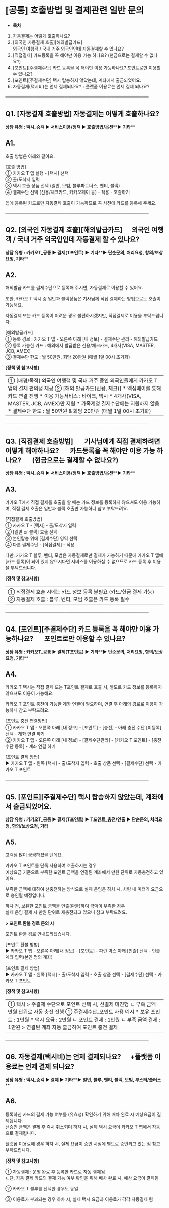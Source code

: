 # [공통] 호출방법 및 결제관련 일반 문의

* **목차**

1. 자동결제는 어떻게 호출하나요?
2. [외국인 자동결제 호출][해외발급카드]  
   외국인 여행객 / 국내 거주 외국인인데 자동결제할 수 있나요?
3. [직접결제] 카드등록을 꼭 해야만 이용 가능 하나요? (현금으로는 결제할 수 없나요?)
4. [포인트][주결제수단] 카드 등록을 꼭 해야만 이용 가능하나요? 포인트로만 이용할 수 있나요?
5. [포인트][주결제수단] 택시 탑승하지 않았는데, 계좌에서 출금되었어요.
6. 자동결제(택시비)는 언제 결제되나요? +플랫폼 이용료는 언제 결제 되나요?

──────────────────────────────────────────────

**Q1. [자동결제 호출방법] 자동결제는 어떻게 호출하나요?**
------------------------------------

**상담 유형 : 택시\_승객 ▶ 서비스이용/정책 ▶ 호출방법/옵션****▶ ****기타******

**A1.**
-------

호출 방법은 아래와 같아요.

[호출 방법]  
① 카카오 T 앱 실행 - [택시] 선택  
② 출/도착지 입력   
③ 택시 호출 상품 선택 (일반, 모범, 블루파트너스, 벤티, 블랙)   
④ 결제수단 선택 (신용/체크카드, 카카오페이 등) - 적용 - 호출하기

앱에 등록된 카드로만 자동결제 호출이 가능하므로 꼭 사전에 카드를 등록해 주세요.

──────────────────────────────────────────────

**Q2. [외국인 자동결제 호출][해외발급카드]      외국인 여행객 / 국내 거주 외국인인데 자동결제 할 수 있나요?**
----------------------------------------------------------------------

**상담 유형 : 카카오T\_공통 ▶ 결제(T포인트) ▶ 기타****▶ ****단순문의, 처리요청, 항의/보상요청, 기타******

**A2.**
-------

해외발급 카드를 결제수단으로 등록해 주시면, 자동결제로 이용할 수 있어요.

또한, 카카오 T 택시 중 일반과 블랙상품은 기사님께 직접 결제하는 방법으로도 호출이 가능해요.

자동결제 또는 카드 등록이 어려운 경우 불편하시겠지만, 직접결제로 이용을 부탁드립니다.

[해외발급카드]  
① 등록 경로 : 카카오 T 앱 - 오른쪽 아래 [내 정보] - 결제수단 관리 - 해외발급카드  
② 등록 가능한 카드 : 해외에서 발급받은 신용/체크카드, 4개사(VISA, MASTER, JCB, AMEX)  
③ 결제수단 한도 : 월 50만원, 회당 20만원 (매월 1일 00시 초기화)

**[정책 및 참고사항]**

|  |
| --- |
| ① [배경/목적] 외국인 여행객 및 국내 거주 중인 외국인들에게 카카오 T 앱의 결제 편의성 제공  ② [해외 발급카드(신용, 체크)]   * 엑심베이를 통해 카드 연결 진행 * 이용 가능서비스 : 바이크, 택시 * 4개사(VISA, MASTER, JCB, AMEX)만 지원 * 가족계정 결제수단에는 지원하지 않음 * 결제수단 한도 : 월 50만원 & 회당 20만원 (매월 1일 00시 초기화) |

──────────────────────────────────────────────

**Q3. [직접결제 호출방법]       기사님에게 직접 결제하려면 어떻게 해야하나요?       카드등록을 꼭 해야만 이용 가능 하나요?        (현금으로는 결제할 수 없나요?)**
----------------------------------------------------------------------------------------------------------

**상담 유형 : 택시\_승객 ▶ 서비스이용/정책 ▶ 호출방법/옵션****▶ ****기타******

**A3.**
-------

카카오 T에서 직접 결제를 호출을 할 때는 카드 정보를 등록하지 않으셔도 이용 가능하며, 직접 결제 호출은 일반과 블랙 호출만 가능하니 참고 부탁드려요.

[직접결제 호출방법]   
① 카카오 T - [택시] - 출/도착지 입력   
② [일반 or 블랙] 호출 선택   
③ 본인탑승 위에 [결제수단] 영역 선택   
④ 다른 결제수단 - [직접결제] - 적용

다만, 카카오 T 블루, 벤티, 모범은 자동결제로만 결제가 가능하기 때문에 카카오 T 앱에 [카드 등록]이 되어 있지 않으시다면 서비스를 이용하실 수 없으므로 카드 등록 후 이용을 부탁드립니다.

**[정책 및 참고사항]**

|  |
| --- |
| ① 직접결제 호출 시에는 카드 정보 등록 불필요 (카드/현금 결제 가능)  ② 자동결제 호출 : 블루, 벤티, 모범 호출은 카드 등록 필수 |

──────────────────────────────────────────────

**Q4. [포인트][주결제수단] 카드 등록을 꼭 해야만 이용 가능하나요?       포인트로만 이용할 수 있나요?**
------------------------------------------------------------------

**상담 유형 : 카카오T\_공통 ▶ 결제(T포인트) ▶ 기타****▶ ****단순문의, 처리요청, 항의/보상요청, 기타******

**A4.**
-------

카카오 T 택시는 직접 결제 또는 T포인트 결제로 호출 시, 별도로 카드 정보를 등록하지 않으셔도 이용이 가능해요.

카카오 T 포인트 충전이 가능한 계좌 연결이 필요하며, 연결 후 아래의 경로로 이용이 가능하니 참고 부탁드려요.

[포인트 충전 연결방법]   
① 카카오 T 앱 - 오른쪽 아래 [내 정보] - [포인트] - [충전] - 아래 충전 수단 [미등록] 선택 - 계좌 연결 하기   
② 카카오 T 앱 - 오른쪽 아래 [내 정보] - [결제수단관리] - [카카오 T 포인트] - [충전 수단 등록] - 계좌 연결 하기

[포인트 결제 방법]   
▶ 카카오 T 앱 - 왼쪽 [택시] - 출/도착지 입력 - 호출 상품 선택 - [결제수단] 선택 - 카카오 T 포인트

──────────────────────────────────────────────

**Q5. [포인트][주결제수단] 택시 탑승하지 않았는데, 계좌에서 출금되었어요.**
-----------------------------------------------

**상담 유형 : 카카오T\_공통 ▶ 결제(T포인트) ▶ T포인트\_충전/인출** **▶ ****단순문의, 처리요청, 항의/보상요청, 기타******

**A5.**
-------

고객님 많이 궁금하셨을 텐데요.

카카오 T 포인트를 단독 사용하여 호출하시는 경우   
예상요금 기준으로 부족한 포인트 금액을 연결된 계좌에서 만원 단위로 자동충전하고 있어요.

부족한 금액에 대하여 선충전하는 방식으로 실제 운임은 하차 시, 차량 내 미터기 요금으로 승인될 예정입니다.

하차 전, 보유한 포인트 금액을 인출(환불)하여 금액이 부족한 경우  
실제 운임 결제 시 만원 단위로 재충전되고 있으니 참고 부탁드려요.

**> 포인트 환불 경로 문의 시**

포인트 환불 경로 안내드리겠습니다.

[포인트 환불 방법]  
▶ 카카오 T 앱 - 오른쪽 아래[내 정보] - [포인트] - 파란 박스 아래 [인출] 선택 - 인출 계좌 입력(본인 명의 계좌)

[포인트 결제 방법]   
▶ 카카오 T 앱 - 왼쪽 [택시] - 출/도착지 입력 - 호출 상품 선택 - [결제수단] 선택 - 카카오 T 포인트

**[정책 및 참고사항]**

|  |
| --- |
| ① 택시 > 주결제 수단으로 포인트 선택 시, 선결제 미진행  ㄴ 부족 금액 만원 단위로 자동 충전 진행  ① 주결제수단\_포인트 사용 예시   * 보유 포인트 : 1만원 * 택시 요금 : 2만원 ㄴ 포인트 결제 : 1만원  ㄴ 부족 금액 결제 : 1만원 > 연결된 계좌 자동 출금하여 포인트 충전 결제 |

──────────────────────────────────────────────

**Q6. 자동결제(택시비)는 언제 결제되나요?      +플랫폼 이용료는 언제 결제 되나요?**
------------------------------------------------------

**상담 유형 : 택시\_승객 ▶ 결제 ▶ 기타****▶ ****일반, 블루, 벤티, 블랙, 모범, 부스터/플러스******

**A6.**
-------

등록하신 카드의 결제 가능 여부를 (유효성) 확인하기 위해 배차 완료 시 예상요금이 결제됩니다.   
선승인 금액은 결제 후 즉시 취소되며 하차 시, 실제 택시 요금이 카카오 T 앱에서 자동으로 결제됩니다.

플랫폼 이용료에 경우 하차 시, 실제 요금이 승인 시점에 별도로 승인되고 있는 점 참고 부탁드립니다.

**[정책 및 참고사항]**

① 자동결제 : 운행 완료 후 등록한 카드로 자동 결제됨  
 ㄴ단, 자동 결제 카드의 결제 가능 여부 확인을 위해 배차 완료 시, 예상 요금이 결제됨

② 카카오 T 블루를 선택한 경우도 동일

③ 이용료가 부과되는 경우 하차 시, 실제 택시 요금과 이용료가 각각 자동결제 됨
